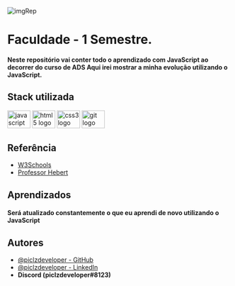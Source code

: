 ![imgRep](https://user-images.githubusercontent.com/102567706/185636255-f3b57fbb-4374-4d5d-a36b-98dde0ca649a.png)

# Faculdade - 1 Semestre.

#### Neste repositório vai conter todo o aprendizado com JavaScript ao decorrer do curso de ADS Aqui irei mostrar a minha evolução utilizando o JavaScript.


## Stack utilizada

<div align="left">
  <img src="https://cdn.jsdelivr.net/gh/devicons/devicon/icons/javascript/javascript-original.svg" height="40" width="52" alt="javascript logo"  />
  <img src="https://cdn.jsdelivr.net/gh/devicons/devicon/icons/html5/html5-original.svg" height="40" width="52" alt="html5 logo"  />
  <img src="https://cdn.jsdelivr.net/gh/devicons/devicon/icons/css3/css3-original.svg" height="40" width="52" alt="css3 logo"  />
  <img src="https://cdn.jsdelivr.net/gh/devicons/devicon/icons/git/git-original.svg" height="40" width="52" alt="git logo"  />
</div>

###


## Referência

 - [W3Schools](https://www.w3schools.com/js/default.asp)
 - [Professor Hebert](https://github.com/hebertphp)


## Aprendizados

#### Será atualizado constantemente o que eu aprendi de novo utilizando o JavaScript

## Autores

- [@piclzdeveloper - GitHub](https://www.github.com/piclzdeveloper)
- [@piclzdeveloper - LinkedIn](https://www.linkedin.com/in/kaikyelbermsousa/)
- <strong>Discord (piclzdeveloper#8123)</strong>

